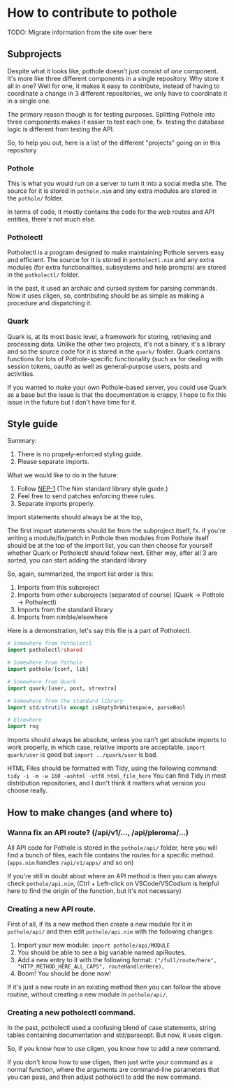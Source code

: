 # How to contribute to pothole

TODO: Migrate information from the site over here

## Subprojects

Despite what it looks like, pothole doesn't just consist of *one* component. It's more like three different components in a single repository.
Why store it all in one? Well for one, it makes it easy to contribute, instead of having to coordinate a change in 3 different repositories, we only have to coordinate it in a single one.

The primary reason though is for testing purposes. Splitting Pothole into three components makes it easier to test each one, fx. testing the database logic is different from testing the API.

So, to help you out, here is a list of the different "projects" going on in this repository

### Pothole

This is what you would run on a server to turn it into a social media site. The source for it is stored in `pothole.nim` and any extra modules are stored in the `pothole/` folder.

In terms of code, it mostly contains the code for the web routes and API entities, there's not much else.

### Potholectl

Potholectl is a program designed to make maintaining Pothole servers easy and efficient. The source for it is stored in `potholectl.nim` and any extra modules (for extra functionalities, subsystems and help prompts) are stored in the `potholectl/` folder.

In the past, it used an archaic and cursed system for parsing commands. Now it uses cligen, so, contributing should be as simple as making a procedure and dispatching it.

### Quark

Quark is, at its most basic level, a framework for storing, retrieving and processing data. Unlike the other two projects, it's not a binary, it's a library and so the source code for it is stored in the `quark/` folder. Quark contains functions for lots of Pothole-specific functionality (such as for dealing with session tokens, oauth) as well as general-purpose users, posts and activities.

If you wanted to make your own Pothole-based server, you could use Quark as a base but the issue is that the documentation is crappy, I hope to fix this issue in the future but I don't have time for it.

## Style guide

Summary:
1. There is no propely-enforced styling guide.
2. Please separate imports.

What we would like to do in the future:
1. Follow [NEP-1](https://nim-lang.org/docs/nep1.html) (The Nim standard library style guide.)
2. Feel free to send patches enforcing these rules.
3. Separate imports properly.

Import statements should always be at the top,

The first import statements should be from the subproject itself, fx. if you're writing a module/fix/patch in Pothole then modules from Pothole itself should be at the top of the import list, you can then choose for yourself whether Quark or Potholectl should follow next. Either way, after all 3 are sorted, you can start adding the standard library

So, again, summarized, the import list order is this:
1. Imports from this subproject
2. Imports from other subprojects (separated of course) (Quark -> Pothole -> Potholectl)
3. Imports from the standard library
4. Imports from nimble/elsewhere

Here is a demonstration, let's say this file is a part of Potholectl.

```nim
# Somewhere from Potholectl
import potholectl/shared

# Somewhere from Pothole
import pothole/[conf, lib]

# Somewhere from Quark
import quark/[user, post, strextra]

# Somewhere from the standard library
import std/strutils except isEmptyOrWhitespace, parseBool

# Elsewhere
import rng
```

Imports should always be absolute, unless you can't get absolute imports to work properly, in which case, relative imports are acceptable. `import quark/user` is good but `import ../quark/user` is bad.

HTML Files should be formatted with Tidy, using the following command: `tidy -i -m -w 160 -ashtml -utf8 html_file_here`
You can find Tidy in most distribution repositories, and I don't think it matters what version you choose really.

## How to make changes (and where to)

### Wanna fix an API route? (/api/v1/..., /api/pleroma/...)

All API code for Pothole is stored in the `pothole/api/` folder, here you will find a bunch of files, each file contains the routes for a specific method. (`apps.nim` handles `/api/v1/apps/` and so on)

If you're still in doubt about where an API method is then you can always check `pothole/api.nim`, (Ctrl + Left-click on VSCode/VSCodium is helpful here to find the origin of the function, but it's not necessary)

### Creating a new API route.

First of all, if its a new method then create a new module for it in `pothole/api/` and then edit `pothole/api.nim` with the following changes:

1. Import your new module: `import pothole/api/MODULE`
2. You should be able to see a big variable named apiRoutes.
3. Add a new entry to it with the following format: `("/full/route/here", "HTTP_METHOD_HERE_ALL_CAPS", routeHandlerHere),`
4. Boom! You should be done now!

If it's just a new route in an existing method then you can follow the above routine, without creating a new module in `pothole/api/`.

### Creating a new potholectl command.

In the past, potholectl used a confusing blend of case statements, string tables containing documentation and std/parseopt. But now, it uses cligen.

So, if you know how to use cligen, you know how to add a new command.

If you don't know how to use cligen, then just write your command as a normal function, where the arguments are command-line parameters that you can pass, and then adjust potholectl to add the new command.

